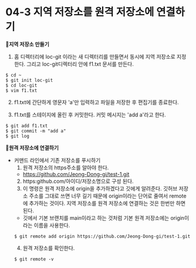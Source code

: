 # 04-3 지역 저장소를 원격 저장소에 연결하기

**🌱지역 저장소 만들기**
1. 홈 디렉터리에 loc-git 이라는 새 디렉터리를 만들면서 동시에 지역 저장소로 지정한다. 그리고 loc-git디렉터리 안에 f1.txt 문서를 만든다.
```
$ cd ~
$ git init loc-git
$ cd loc-git
$ vim f1.txt
```

2. f1.txt에 간단하게 영문자 'a'만 입력하고 파일을 저장한 후 편집기를 종료한다.

3. f1.txt를 스테이지에 올린 후 커밋한다. 커밋 메시지는 'add a'라고 한다.
```
$ git add f1.txt
$ git commit -m "add a"
$ git log
```

**🌱원격 저장소에 연결하기**
- 커맨드 라인에서 기존 저장소를 푸시하기
  1. 원격 저장소의 https주소를 알아야 한다.
    - https://github.com/Jeong-Dong-gi/test-1.git
  2. https:github.com/아이디/저장소명으로 구성 된다.
  3. 이 명령은 원격 저장소에 origin을 추가하겠다고 깃에게 알려준다. 깃허브 저장소 주소를 그대로 쓰면 너무 길기 때문에 origin이라는 단어로 줄여서 remote에 추가하는 것이다. 지역 저장소를 원격 저장소에 연결하는 것은 한번만 하면 된다.
    - 깃에서 기본 브랜치를 main이라고 하는 것처럼 기본 원격 저장소에는 origin이라는 이름을 사용한다.
  ```
  $ git remote add origin https://github.com/Jeong-Dong-gi/test-1.git
  ```
  4. 원격 저장소를 확인한다.
  ```
  $ git remote -v
  ```